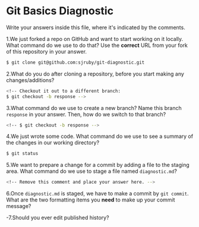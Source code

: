 # Git Basics Diagnostic

Write your answers inside this file, where it's indicated by the comments.

1.We just forked a repo on GitHub and want to start working on it locally.
What command do we use to do that? Use the **correct** URL from your fork of
this repository in your answer.

```sh
$ git clone git@github.com:sjruby/git-diagnostic.git
```

2.What do you do after cloning a repository, before you start making any
changes/additions?

```sh
<!-- Checkout it out to a different branch:
$ git checkout -b response -->
```

3.What command do we use to create a new branch? Name this branch `response`
    in your answer. Then, how do we switch to that branch?

```sh
<!-- $ git checkout -b response -->
```

4.We just wrote some code. What command do we use to see a summary of the
    changes in our working directory?

```sh
$ git status
```

5.We want to prepare a change for a commit by adding a file to the staging
    area. What command do we use to stage a file named `diagnostic.md`?

```sh
<!-- Remove this comment and place your answer here. -->
```

6.Once `diagnostic.md` is staged, we have to make a commit by `git commit`.
What are the two formatting items you **need** to make up your commit message?

<!-- Remove this comment and place your answer here. -->

-7.Should you ever edit published history?

 <!-- Remove this comment and place your answer here. -->

